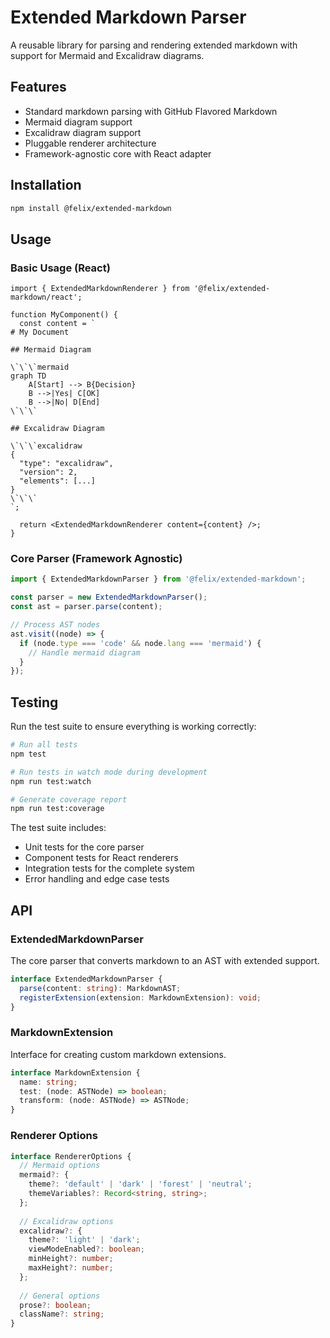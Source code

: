 # Extended Markdown Parser

A reusable library for parsing and rendering extended markdown with support for Mermaid and Excalidraw diagrams.

## Features

- Standard markdown parsing with GitHub Flavored Markdown
- Mermaid diagram support
- Excalidraw diagram support
- Pluggable renderer architecture
- Framework-agnostic core with React adapter

## Installation

```bash
npm install @felix/extended-markdown
```

## Usage

### Basic Usage (React)

```tsx
import { ExtendedMarkdownRenderer } from '@felix/extended-markdown/react';

function MyComponent() {
  const content = `
# My Document

## Mermaid Diagram

\`\`\`mermaid
graph TD
    A[Start] --> B{Decision}
    B -->|Yes| C[OK]
    B -->|No| D[End]
\`\`\`

## Excalidraw Diagram

\`\`\`excalidraw
{
  "type": "excalidraw",
  "version": 2,
  "elements": [...]
}
\`\`\`
`;

  return <ExtendedMarkdownRenderer content={content} />;
}
```

### Core Parser (Framework Agnostic)

```typescript
import { ExtendedMarkdownParser } from '@felix/extended-markdown';

const parser = new ExtendedMarkdownParser();
const ast = parser.parse(content);

// Process AST nodes
ast.visit((node) => {
  if (node.type === 'code' && node.lang === 'mermaid') {
    // Handle mermaid diagram
  }
});
```

## Testing

Run the test suite to ensure everything is working correctly:

```bash
# Run all tests
npm test

# Run tests in watch mode during development
npm run test:watch

# Generate coverage report
npm run test:coverage
```

The test suite includes:
- Unit tests for the core parser
- Component tests for React renderers
- Integration tests for the complete system
- Error handling and edge case tests

## API

### ExtendedMarkdownParser

The core parser that converts markdown to an AST with extended support.

```typescript
interface ExtendedMarkdownParser {
  parse(content: string): MarkdownAST;
  registerExtension(extension: MarkdownExtension): void;
}
```

### MarkdownExtension

Interface for creating custom markdown extensions.

```typescript
interface MarkdownExtension {
  name: string;
  test: (node: ASTNode) => boolean;
  transform: (node: ASTNode) => ASTNode;
}
```

### Renderer Options

```typescript
interface RendererOptions {
  // Mermaid options
  mermaid?: {
    theme?: 'default' | 'dark' | 'forest' | 'neutral';
    themeVariables?: Record<string, string>;
  };
  
  // Excalidraw options
  excalidraw?: {
    theme?: 'light' | 'dark';
    viewModeEnabled?: boolean;
    minHeight?: number;
    maxHeight?: number;
  };
  
  // General options
  prose?: boolean;
  className?: string;
}
```
